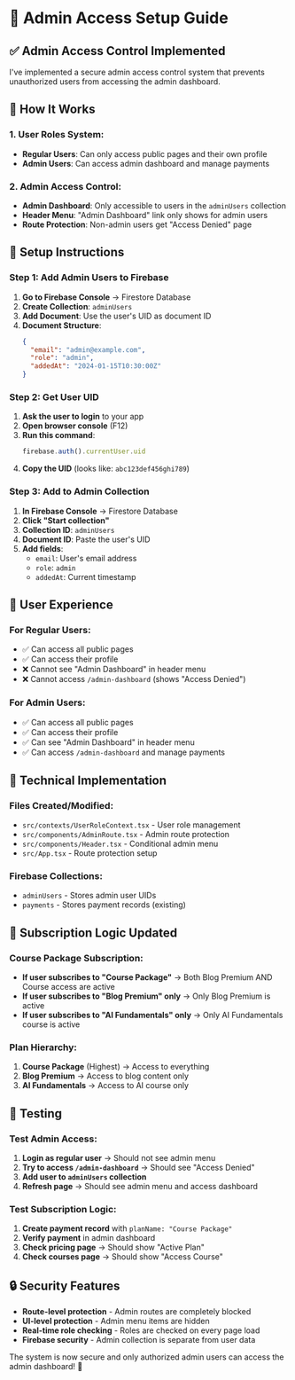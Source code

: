 # 🔐 Admin Access Setup Guide

## ✅ Admin Access Control Implemented

I've implemented a secure admin access control system that prevents unauthorized users from accessing the admin dashboard.

## 🎯 How It Works

### **1. User Roles System:**
- **Regular Users**: Can only access public pages and their own profile
- **Admin Users**: Can access admin dashboard and manage payments

### **2. Admin Access Control:**
- **Admin Dashboard**: Only accessible to users in the `adminUsers` collection
- **Header Menu**: "Admin Dashboard" link only shows for admin users
- **Route Protection**: Non-admin users get "Access Denied" page

## 🚀 Setup Instructions

### **Step 1: Add Admin Users to Firebase**

1. **Go to Firebase Console** → Firestore Database
2. **Create Collection**: `adminUsers`
3. **Add Document**: Use the user's UID as document ID
4. **Document Structure**:
   ```json
   {
     "email": "admin@example.com",
     "role": "admin",
     "addedAt": "2024-01-15T10:30:00Z"
   }
   ```

### **Step 2: Get User UID**

1. **Ask the user to login** to your app
2. **Open browser console** (F12)
3. **Run this command**:
   ```javascript
   firebase.auth().currentUser.uid
   ```
4. **Copy the UID** (looks like: `abc123def456ghi789`)

### **Step 3: Add to Admin Collection**

1. **In Firebase Console** → Firestore Database
2. **Click "Start collection"**
3. **Collection ID**: `adminUsers`
4. **Document ID**: Paste the user's UID
5. **Add fields**:
   - `email`: User's email address
   - `role`: `admin`
   - `addedAt`: Current timestamp

## 📱 User Experience

### **For Regular Users:**
- ✅ Can access all public pages
- ✅ Can access their profile
- ❌ Cannot see "Admin Dashboard" in header menu
- ❌ Cannot access `/admin-dashboard` (shows "Access Denied")

### **For Admin Users:**
- ✅ Can access all public pages
- ✅ Can access their profile
- ✅ Can see "Admin Dashboard" in header menu
- ✅ Can access `/admin-dashboard` and manage payments

## 🔧 Technical Implementation

### **Files Created/Modified:**
- `src/contexts/UserRoleContext.tsx` - User role management
- `src/components/AdminRoute.tsx` - Admin route protection
- `src/components/Header.tsx` - Conditional admin menu
- `src/App.tsx` - Route protection setup

### **Firebase Collections:**
- `adminUsers` - Stores admin user UIDs
- `payments` - Stores payment records (existing)

## 🎯 Subscription Logic Updated

### **Course Package Subscription:**
- **If user subscribes to "Course Package"** → Both Blog Premium AND Course access are active
- **If user subscribes to "Blog Premium" only** → Only Blog Premium is active
- **If user subscribes to "AI Fundamentals" only** → Only AI Fundamentals course is active

### **Plan Hierarchy:**
1. **Course Package** (Highest) → Access to everything
2. **Blog Premium** → Access to blog content only
3. **AI Fundamentals** → Access to AI course only

## 🧪 Testing

### **Test Admin Access:**
1. **Login as regular user** → Should not see admin menu
2. **Try to access `/admin-dashboard`** → Should see "Access Denied"
3. **Add user to `adminUsers` collection**
4. **Refresh page** → Should see admin menu and access dashboard

### **Test Subscription Logic:**
1. **Create payment record** with `planName: "Course Package"`
2. **Verify payment** in admin dashboard
3. **Check pricing page** → Should show "Active Plan"
4. **Check courses page** → Should show "Access Course"

## 🔒 Security Features

- **Route-level protection** - Admin routes are completely blocked
- **UI-level protection** - Admin menu items are hidden
- **Real-time role checking** - Roles are checked on every page load
- **Firebase security** - Admin collection is separate from user data

The system is now secure and only authorized admin users can access the admin dashboard! 🎉
